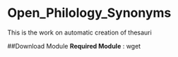 Open_Philology_Synonyms
=======================

This is the work on automatic creation of thesauri

##Download Module
**Required Module** : wget

```python
```